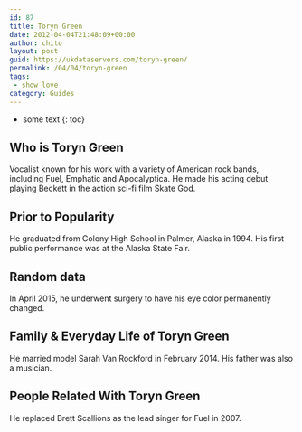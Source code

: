 ```yaml
---
id: 87
title: Toryn Green
date: 2012-04-04T21:48:09+00:00
author: chito
layout: post
guid: https://ukdataservers.com/toryn-green/
permalink: /04/04/toryn-green
tags:
 - show love
category: Guides
---
```


* some text
{: toc}


## Who is  Toryn Green
                  
                  
                  
Vocalist known for his work with a variety of American rock bands, including Fuel, Emphatic and Apocalyptica. He made his acting debut playing Beckett in the action sci-fi film Skate God.
                  
                
                
                
## Prior to Popularity 
                  
                  
                  
He graduated from Colony High School in Palmer, Alaska in 1994. His first public performance was at the Alaska State Fair.
                  
                
                
                
## Random data 
                  
                  
                  
In April 2015, he underwent surgery to have his eye color permanently changed.
                  
                
                
                
## Family & Everyday Life of Toryn Green
                  
                  
                  
He married model Sarah Van Rockford in February 2014. His father was also a musician.
                  
                
                
                
## People Related With  Toryn Green
                  
                  
                  
He replaced Brett Scallions as the lead singer for Fuel in 2007.
                  
                
              
            
          
          
          
    
    
  
